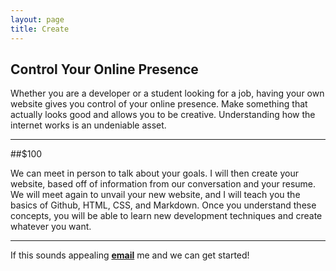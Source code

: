 ```yaml
---
layout: page
title: Create
---
```


## Control Your Online Presence
Whether you are a developer or a student looking for a job, having your own website gives you control of your online presence. Make something that actually looks good and allows you to be creative. Understanding how the internet works is an undeniable asset. 

---
##$100

We can meet in person to talk about your goals. I will then create your website, based off of information from our conversation and your resume. We will meet again to unvail your new website, and I will teach you the basics of Github, HTML, CSS, and Markdown. Once you understand these concepts, you will be able to learn new development techniques and create whatever you want.

---
If this sounds appealing <a href="mailto: bdwhthd@gmail.com"> <strong>email</strong></a> me and we can get started!